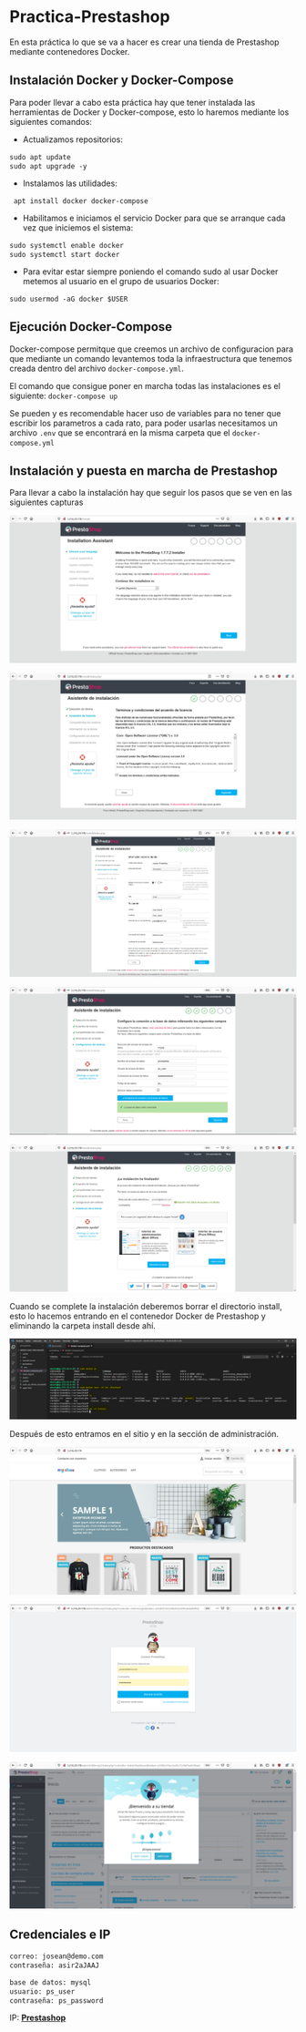 # Practica-Prestashop
En esta práctica lo que se va a hacer es crear una tienda de Prestashop mediante contenedores Docker.

## Instalación Docker y Docker-Compose
Para poder llevar a cabo esta práctica hay que tener instalada las herramientas de Docker y Docker-compose, esto lo haremos mediante los siguientes comandos:

- Actualizamos repositorios:
```
sudo apt update
sudo apt upgrade -y
```

- Instalamos las utilidades:
```
 apt install docker docker-compose
```

- Habilitamos e iniciamos el servicio Docker para que se arranque cada vez que iniciemos el sistema:
```
sudo systemctl enable docker
sudo systemctl start docker
```

- Para evitar estar siempre poniendo el comando sudo al usar Docker metemos al usuario en el grupo de usuarios Docker:
```
sudo usermod -aG docker $USER
```

## Ejecución Docker-Compose
Docker-compose permitque que creemos un archivo de configuracion para que mediante un comando levantemos toda la infraestructura que tenemos creada dentro del archivo `docker-compose.yml`.

El comando que consigue poner en marcha todas las instalaciones es el siguiente: `docker-compose up`

Se pueden y es recomendable hacer uso de variables para no tener que escribir los parametros a cada rato, para poder usarlas necesitamos un archivo `.env` que se encontrará en la misma carpeta que el `docker-compose.yml`

## Instalación y puesta en marcha de Prestashop
Para llevar a cabo la instalación hay que seguir los pasos que se ven en las siguientes capturas

![](https://raw.githubusercontent.com/joseean29/Practica-Prestashop/main/images/install.PNG?token=AOMWPNJCJXWEQ5SBBBUW3MTAIN25G)

![](https://raw.githubusercontent.com/joseean29/Practica-Prestashop/main/images/install2.PNG?token=AOMWPNOUY5T54U7YPA5UUOTAIN26C)

![](https://raw.githubusercontent.com/joseean29/Practica-Prestashop/main/images/info.PNG?token=AOMWPNLOJONEZNXYHH5GSEDAIN3EA)

![](https://raw.githubusercontent.com/joseean29/Practica-Prestashop/main/images/datosbd.PNG?token=AOMWPNLYRHPTFT2SFJYOK3DAIN3FO)

![](https://raw.githubusercontent.com/joseean29/Practica-Prestashop/main/images/fininstall.PNG?token=AOMWPNPKNLXMIYG7DY2TPTTAIN3HI)


Cuando se complete la instalación deberemos borrar el directorio install, esto lo hacemos entrando en el contenedor Docker de Prestashop y eliminando la carpeta install desde ahí.

![](https://raw.githubusercontent.com/joseean29/Practica-Prestashop/main/images/rm-install.PNG?token=AOMWPNK35BWW4BYKIATB7Q3AIN3RA)

Después de esto entramos en el sitio y en la sección de administración.

![](https://raw.githubusercontent.com/joseean29/Practica-Prestashop/main/images/prestashop.PNG?token=AOMWPNKHLDRJ6YKN4O6CKM3AIN3LW)

![](https://raw.githubusercontent.com/joseean29/Practica-Prestashop/main/images/admin1.PNG?token=AOMWPNPTES5TKFKWNIFVUUTAIN3MQ)

![](https://raw.githubusercontent.com/joseean29/Practica-Prestashop/main/images/admin2.PNG?token=AOMWPNPR65WLT6QTPQJ22W3AIN3NS)


## Credenciales e IP
```
correo: josean@demo.com
contraseña: asir2aJAAJ
```

```
base de datos: mysql
usuario: ps_user
contraseña: ps_password
```

IP: **[Prestashop](3.216.29.178)**
